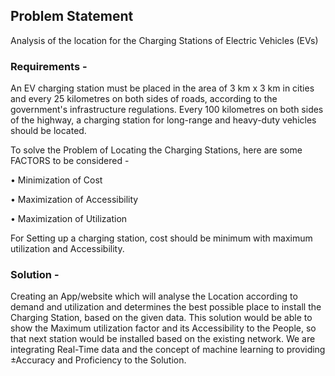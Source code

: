 ## Problem Statement 
Analysis of the location for the Charging Stations of Electric Vehicles (EVs)

### Requirements -
 
An EV charging station must be placed in the area of 3 km x 3 km in cities and every 25 kilometres on both sides of roads, according to the government's infrastructure regulations. Every 100 kilometres on both sides of the highway, a charging station for long-range and heavy-duty vehicles should be located. 

To solve the Problem of Locating the Charging Stations, here are some FACTORS to be considered - 

•	Minimization of Cost

•	Maximization of Accessibility

•	Maximization of Utilization

For Setting up a charging station, cost should be minimum with maximum utilization and Accessibility. 

### Solution -

Creating an App/website which will analyse the Location according to demand and utilization and determines the best possible place to install the Charging Station, based on the given data.
This solution would be able to show the Maximum utilization factor and its Accessibility to the People, so that next station would be installed based on the existing network. 
We are integrating Real-Time data and the concept of machine learning to providing ±Accuracy and Proficiency to the Solution.

